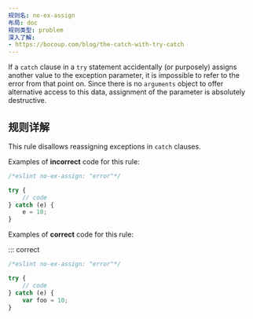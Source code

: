 ```yaml
---
规则名: no-ex-assign
布局: doc
规则类型: problem
深入了解:
- https://bocoup.com/blog/the-catch-with-try-catch
---
```




If a `catch` clause in a `try` statement accidentally (or purposely) assigns another value to the exception parameter, it is impossible to refer to the error from that point on.
Since there is no `arguments` object to offer alternative access to this data, assignment of the parameter is absolutely destructive.

## 规则详解

This rule disallows reassigning exceptions in `catch` clauses.

Examples of **incorrect** code for this rule:



```js
/*eslint no-ex-assign: "error"*/

try {
    // code
} catch (e) {
    e = 10;
}
```

Examples of **correct** code for this rule:

::: correct

```js
/*eslint no-ex-assign: "error"*/

try {
    // code
} catch (e) {
    var foo = 10;
}
```

